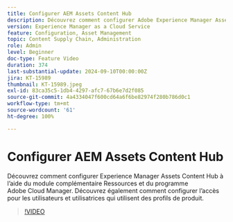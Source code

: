 ```yaml
---
title: Configurer AEM Assets Content Hub
description: Découvrez comment configurer Adobe Experience Manager Assets Content Hub sur AEM as a Cloud Service.
version: Experience Manager as a Cloud Service
feature: Configuration, Asset Management
topic: Content Supply Chain, Administration
role: Admin
level: Beginner
doc-type: Feature Video
duration: 374
last-substantial-update: 2024-09-10T00:00:00Z
jira: KT-15989
thumbnail: KT-15989.jpeg
exl-id: 83ca35c5-1db4-4297-afc7-67b6e7d2f085
source-git-commit: 4a4334047f600cd64a6f6be82974f280b786d0c1
workflow-type: tm+mt
source-wordcount: '61'
ht-degree: 100%

---
```


# Configurer AEM Assets Content Hub

Découvrez comment configurer Experience Manager Assets Content Hub à l’aide du module complémentaire Ressources et du programme Adobe Cloud Manager. Découvrez également comment configurer l’accès pour les utilisateurs et utilisatrices qui utilisent des profils de produit.

>[!VIDEO](https://video.tv.adobe.com/v/3472937/?learn=on&captions=fre_fr)
